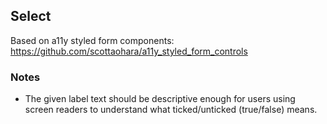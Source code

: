 ## Select

Based on a11y styled form components:<br>
https://github.com/scottaohara/a11y_styled_form_controls

### Notes

* The given label text should be descriptive enough for users using screen readers to understand what ticked/unticked (true/false) means.
